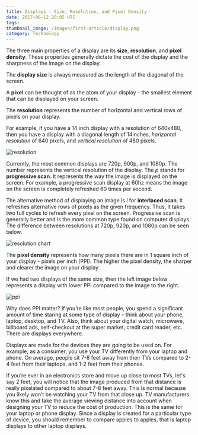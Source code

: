 ```yaml
---
title: Displays - Size, Resolution, and Pixel Density
date: 2017-06-12 20:05 UTC
tags:
thumbnail_image: /images/first-article/display.png
category: Technology
---
```


The three main properties of a display are its **size**, **resolution**, and **pixel density**. These properties generally dictate the cost of the display and the sharpness of the image on the display.

The **display size** is always measured as the length of the diagonal of the screen.

A **pixel** can be thought of as the atom of your display - the smallest element that can be displayed on your screen.

The **resolution** represents the number of horizontal and vertical rows of pixels on your display.

For example, if you have a 14 inch display with a resolution of 640x480, then you have a display with a diagonal length of 14inches, _horizontal resolution_ of 640 pixels, and _vertical resolution_ of 480 pixels.

![resolution](/images/first-article/res.jpg)

Currently, the most common displays are 720p, 900p, and 1080p. The number represents the vertical resolution of the display. The _p_ stands for **progressive scan**. It represents the way the image is displayed on the screen. For example, a progressive scan display at 60hz means the image on the screen is completely refreshed 60 times per second.

The alternative method of displaying an image is _i_ for **interlaced scan**. It refreshes alternative rows of pixels as the given frequency. Thus, it takes two full cycles to refresh every pixel on the screen. Progressive scan is generally better and is the more common type found on computer displays. The difference between resolutions at 720p, 920p, and 1080p can be seen below.

![resolution chart](/images/first-article/res-chart.jpg)

The **pixel density** represents how many pixels there are in 1 square inch of your display - pixels per inch (PPI). The higher the pixel density, the sharper and clearer the image on your display.

If we had two displays of the same size, then the left image below represents a display with lower PPI compared to the image to the right.

![ppi](/images/first-article/ppi.jpg)

Why does PPI matter? If you’re like most people, you spend a significant amount of time staring at some type of display – think about your phone, laptop, desktop, and TV. Also, think about your digital watch, microwave, billboard ads, self-checkout at the super market, credit card reader, etc. There are displays everywhere.

Displays are made for the devices they are going to be used on. For example, as a consumer, you use your TV differently from your laptop and phone. On average, people sit 7-8 feet away from their TVs compared to 2-4 feet from their laptops, and 1-2 feet from their phones.

If you’re ever in an electronics store and move up close to most TVs, let's say 2 feet, you will notice that the image produced from that distance is really pixelated compared to about 7-8 feet away. This is normal because you likely won’t be watching your TV from that close up. TV manufacturers know this and take the average viewing distance into account when designing your TV to reduce the cost of production. This is the same for your laptop or phone display. Since a display is created for a particular type of device, you should  remember to compare apples to apples, that is laptop displays to other laptop displays. 
